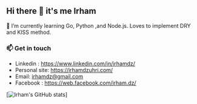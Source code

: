 ## Hi there 👋 it's me Irham

<!--**irhamdz/irhamdz** is a ✨ _special_ ✨ repository because its `README.md` (this file) appears on your GitHub profile.-->

<!--Here are some ideas to get you started:
- 😄 Pronouns: ...
- ⚡ Fun fact: ... -->

🌱 I’m currently learning Go, Python ,and Node.js. Loves to implement DRY and KISS method.

### 📫 Get in touch
- Linkedin : https://www.linkedin.com/in/irhamdz/
- Personal site: https://irhamdzuhri.com/
- Email: [irhamdz@gmail.com](mailto:irhamdz@gmail.com)
- Facebook : https://web.facebook.com/irham.dz/

<!--[![ko-fi](https://www.ko-fi.com/img/githubbutton_sm.svg)](https://ko-fi.com/B0B31KBVZ) -->

[![Irham's GitHub stats](https://github-readme-stats.vercel.app/api?username=irhamdz&show_icons=true&theme=dark)]
